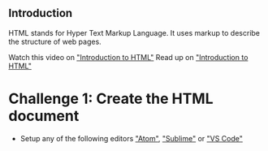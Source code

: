 ## Introduction
HTML stands for Hyper Text Markup Language. It uses markup to describe the structure of web pages.

Watch this video on ["Introduction to HTML"](https://scrimba.com/p/pZaVfV/cQr3mfM)
Read up on ["Introduction to HTML"](https://www.w3schools.com/html/html_intro.asp)

# Challenge 1: Create the HTML document
- Setup any of the following editors ["Atom"](https://atom.io/), ["Sublime"](https://www.sublimetext.com/3) or ["VS Code"](https://code.visualstudio.com/docs/setup/setup-overview)
